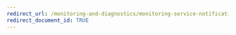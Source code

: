 ```yaml
---
redirect_url: /monitoring-and-diagnostics/monitoring-service-notifications
redirect_document_id: TRUE 
---
```

  
  